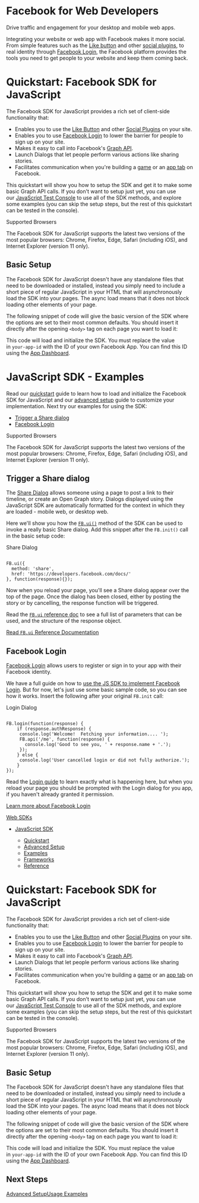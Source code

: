 # Facebook for Web Developers

Drive traffic and engagement for your desktop and mobile web apps.

Integrating your website or web app with Facebook makes it more social. From simple features such as the [Like button](https://developers.facebook.com/docs/plugins/like-button) and other [social plugins](https://developers.facebook.com/docs/plugins), to real identity through [Facebook Login](https://developers.facebook.com/docs/facebook-login), the Facebook platform provides the tools you need to get people to your website and keep them coming back.

# Quickstart: Facebook SDK for JavaScript

The Facebook SDK for JavaScript provides a rich set of client-side functionality that:

- Enables you to use the [Like Button](https://developers.facebook.com/docs/reference/plugins/like) and other [Social Plugins](https://developers.facebook.com/docs/plugins) on your site.
- Enables you to use [Facebook Login](https://developers.facebook.com/docs/concepts/login) to lower the barrier for people to sign up on your site.
- Makes it easy to call into Facebook's [Graph API](https://developers.facebook.com/docs/reference/api).
- Launch Dialogs that let people perform various actions like sharing stories.
- Facilitates communication when you're building a [game](https://developers.facebook.com/docs/guides/canvas) or an [app tab](https://developers.facebook.com/docs/appsonfacebook/pagetabs) on Facebook.

This quickstart will show you how to setup the SDK and get it to make some basic Graph API calls. If you don't want to setup just yet, you can use our [JavaScript Test Console](https://developers.facebook.com/tools/console/) to use all of the SDK methods, and explore some examples (you can skip the setup steps, but the rest of this quickstart can be tested in the console).

Supported Browsers

The Facebook SDK for JavaScript supports the latest two versions of the most popular browsers: Chrome, Firefox, Edge, Safari (including iOS), and Internet Explorer (version 11 only).

## Basic Setup

The Facebook SDK for JavaScript doesn't have any standalone files that need to be downloaded or installed, instead you simply need to include a short piece of regular JavaScript in your HTML that will asynchronously load the SDK into your pages. The async load means that it does not block loading other elements of your page.

The following snippet of code will give the basic version of the SDK where the options are set to their most common defaults. You should insert it directly after the opening `<body>` tag on each page you want to load it:

<script> window.fbAsyncInit =  function()  { FB.init({ appId :  'your-app-id', autoLogAppEvents :  true, xfbml :  true, version :  '`v12.0`'  });  };  </script>  <script  async  defer  crossorigin="anonymous"  src="https://connect.facebook.net/en_US/sdk.js"></script>

This code will load and initialize the SDK. You must replace the value in `your-app-id` with the ID of your own Facebook App. You can find this ID using the [App Dashboard](https://developers.facebook.com/apps).

# JavaScript SDK - Examples

Read our [quickstart](https://developers.facebook.com/docs/javascript/quickstart) guide to learn how to load and initialize the Facebook SDK for JavaScript and our [advanced setup](https://developers.facebook.com/docs/javascript/advanced-setup) guide to customize your implementation. Next try our examples for using the SDK:

- [Trigger a Share dialog](https://developers.facebook.com/docs/javascript/examples#dialogs)
- [Facebook Login](https://developers.facebook.com/docs/javascript/examples#login)

Supported Browsers

The Facebook SDK for JavaScript supports the latest two versions of the most popular browsers: Chrome, Firefox, Edge, Safari (including iOS), and Internet Explorer (version 11 only).

## Trigger a Share dialog

The [Share Dialog](https://developers.facebook.com/docs/sharing/reference/share-dialog) allows someone using a page to post a link to their timeline, or create an Open Graph story. Dialogs displayed using the JavaScript SDK are automatically formatted for the context in which they are loaded - mobile web, or desktop web.

Here we'll show you how the [`FB.ui()`](https://developers.facebook.com/docs/reference/javascript/FB.ui) method of the SDK can be used to invoke a really basic Share dialog. Add this snippet after the `FB.init()` call in the basic setup code:

[](https://developers.facebook.com/docs/javascript/examples#)Share Dialog

```

FB.ui({
  method: 'share',
  href: 'https://developers.facebook.com/docs/'
}, function(response){});

```

Now when you reload your page, you'll see a Share dialog appear over the top of the page. Once the dialog has been closed, either by posting the story or by cancelling, the response function will be triggered.

Read the [`FB.ui` reference doc](https://developers.facebook.com/docs/reference/javascript/FB.ui/) to see a full list of parameters that can be used, and the structure of the response object.

[Read `FB.ui` Reference Documentation](https://developers.facebook.com/docs/reference/javascript/FB.ui/)

## Facebook Login

[Facebook Login](https://developers.facebook.com/docs/facebook-login/) allows users to register or sign in to your app with their Facebook identity.

We have a full guide on how to [use the JS SDK to implement Facebook Login](https://developers.facebook.com/docs/facebook-login/login-flow-for-web). But for now, let's just use some basic sample code, so you can see how it works. Insert the following after your original `FB.init` call:

[](https://developers.facebook.com/docs/javascript/examples#)Login Dialog

```

FB.login(function(response) {
    if (response.authResponse) {
     console.log('Welcome!  Fetching your information.... ');
     FB.api('/me', function(response) {
       console.log('Good to see you, ' + response.name + '.');
     });
    } else {
     console.log('User cancelled login or did not fully authorize.');
    }
});

```

Read the [Login guide](https://developers.facebook.com/docs/facebook-login/login-flow-for-web) to learn exactly what is happening here, but when you reload your page you should be prompted with the Login dialog for you app, if you haven't already granted it permission.

[Learn more about Facebook Login](https://developers.facebook.com/docs/facebook-login)

[Web SDKs](https://developers.facebook.com/docs/web)

- [JavaScript SDK](https://developers.facebook.com/docs/javascript)

  - [Quickstart](https://developers.facebook.com/docs/javascript/quickstart)
  - [Advanced Setup](https://developers.facebook.com/docs/javascript/advanced-setup)
  - [Examples](https://developers.facebook.com/docs/javascript/examples)
  - [Frameworks](https://developers.facebook.com/docs/javascript/frameworks)
  - [Reference](https://developers.facebook.com/docs/javascript/reference)

# Quickstart: Facebook SDK for JavaScript

The Facebook SDK for JavaScript provides a rich set of client-side functionality that:

- Enables you to use the [Like Button](https://developers.facebook.com/docs/reference/plugins/like) and other [Social Plugins](https://developers.facebook.com/docs/plugins) on your site.
- Enables you to use [Facebook Login](https://developers.facebook.com/docs/concepts/login) to lower the barrier for people to sign up on your site.
- Makes it easy to call into Facebook's [Graph API](https://developers.facebook.com/docs/reference/api).
- Launch Dialogs that let people perform various actions like sharing stories.
- Facilitates communication when you're building a [game](https://developers.facebook.com/docs/guides/canvas) or an [app tab](https://developers.facebook.com/docs/appsonfacebook/pagetabs) on Facebook.

This quickstart will show you how to setup the SDK and get it to make some basic Graph API calls. If you don't want to setup just yet, you can use our [JavaScript Test Console](https://developers.facebook.com/tools/console/) to use all of the SDK methods, and explore some examples (you can skip the setup steps, but the rest of this quickstart can be tested in the console).

Supported Browsers

The Facebook SDK for JavaScript supports the latest two versions of the most popular browsers: Chrome, Firefox, Edge, Safari (including iOS), and Internet Explorer (version 11 only).

## Basic Setup

The Facebook SDK for JavaScript doesn't have any standalone files that need to be downloaded or installed, instead you simply need to include a short piece of regular JavaScript in your HTML that will asynchronously load the SDK into your pages. The async load means that it does not block loading other elements of your page.

The following snippet of code will give the basic version of the SDK where the options are set to their most common defaults. You should insert it directly after the opening `<body>` tag on each page you want to load it:

<script>
  window.fbAsyncInit = function() {
    FB.init({
      appId            : 'your-app-id',
      autoLogAppEvents : true,
      xfbml            : true,
      version          : '`v12.0`'
    });
  };
</script>
<script async defer crossorigin="anonymous" src="https://connect.facebook.net/en_US/sdk.js"></script>

This code will load and initialize the SDK. You must replace the value in `your-app-id` with the ID of your own Facebook App. You can find this ID using the [App Dashboard](https://developers.facebook.com/apps).

## Next Steps

[Advanced Setup](https://developers.facebook.com/docs/javascript/advanced-setup)[Usage Examples](https://developers.facebook.com/docs/javascript/examples)

